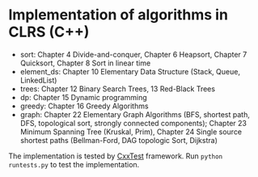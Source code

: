 # Implementation of algorithms in CLRS (C++)

<ul>
    <li> sort: Chapter 4 Divide-and-conquer, Chapter 6 Heapsort, Chapter 7 Quicksort, Chapter 8 Sort in linear time </li>
    <li> element_ds: Chapter 10 Elementary Data Structure (Stack, Queue, LinkedList) </li>
    <li> trees: Chapter 12 Binary Search Trees, 13 Red-Black Trees </li>
    <li> dp: Chapter 15 Dynamic programming </li>
    <li> greedy: Chapter 16 Greedy Algorithms </li>
    <li> graph: Chapter 22 Elementary Graph Algorithms (BFS, shortest path, DFS, topological sort, strongly connected components); Chapter 23 Minimum Spanning Tree (Kruskal, Prim), Chapter 24 Single source shortest paths (Bellman-Ford, DAG topologic Sort, Dijkstra) </li>
</ul>

The implementation is tested by [CxxTest](http://cxxtest.com/) framework. Run `python runtests.py` to test the implementation.
